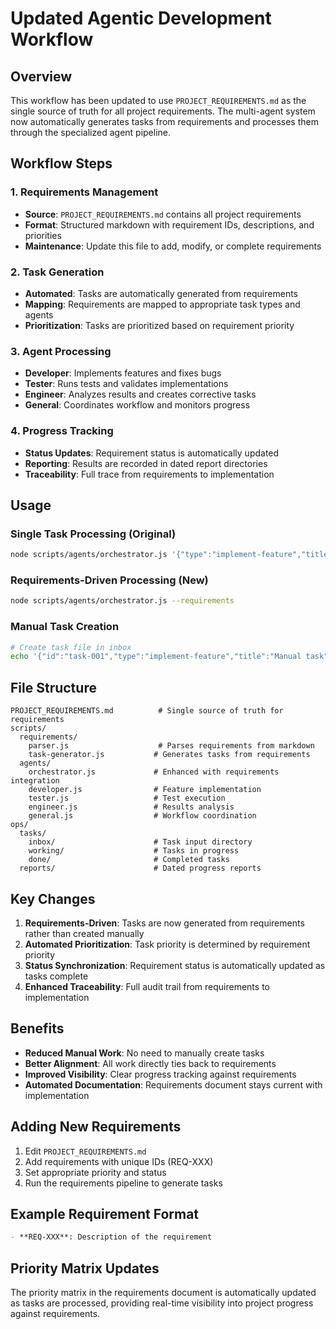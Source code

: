 # Updated Agentic Development Workflow

## Overview
This workflow has been updated to use `PROJECT_REQUIREMENTS.md` as the single source of truth for all project requirements. The multi-agent system now automatically generates tasks from requirements and processes them through the specialized agent pipeline.

## Workflow Steps

### 1. Requirements Management
- **Source**: `PROJECT_REQUIREMENTS.md` contains all project requirements
- **Format**: Structured markdown with requirement IDs, descriptions, and priorities
- **Maintenance**: Update this file to add, modify, or complete requirements

### 2. Task Generation
- **Automated**: Tasks are automatically generated from requirements
- **Mapping**: Requirements are mapped to appropriate task types and agents
- **Prioritization**: Tasks are prioritized based on requirement priority

### 3. Agent Processing
- **Developer**: Implements features and fixes bugs
- **Tester**: Runs tests and validates implementations
- **Engineer**: Analyzes results and creates corrective tasks
- **General**: Coordinates workflow and monitors progress

### 4. Progress Tracking
- **Status Updates**: Requirement status is automatically updated
- **Reporting**: Results are recorded in dated report directories
- **Traceability**: Full trace from requirements to implementation

## Usage

### Single Task Processing (Original)
```bash
node scripts/agents/orchestrator.js '{"type":"implement-feature","title":"Test task"}'
```

### Requirements-Driven Processing (New)
```bash
node scripts/agents/orchestrator.js --requirements
```

### Manual Task Creation
```bash
# Create task file in inbox
echo '{"id":"task-001","type":"implement-feature","title":"Manual task"}' > ops/tasks/inbox/manual-task.json
```

## File Structure
```
PROJECT_REQUIREMENTS.md          # Single source of truth for requirements
scripts/
  requirements/
    parser.js                    # Parses requirements from markdown
    task-generator.js           # Generates tasks from requirements
  agents/
    orchestrator.js             # Enhanced with requirements integration
    developer.js                # Feature implementation
    tester.js                   # Test execution
    engineer.js                 # Results analysis
    general.js                  # Workflow coordination
ops/
  tasks/
    inbox/                      # Task input directory
    working/                    # Tasks in progress
    done/                       # Completed tasks
  reports/                      # Dated progress reports
```

## Key Changes

1. **Requirements-Driven**: Tasks are now generated from requirements rather than created manually
2. **Automated Prioritization**: Task priority is determined by requirement priority
3. **Status Synchronization**: Requirement status is automatically updated as tasks complete
4. **Enhanced Traceability**: Full audit trail from requirements to implementation

## Benefits
- **Reduced Manual Work**: No need to manually create tasks
- **Better Alignment**: All work directly ties back to requirements
- **Improved Visibility**: Clear progress tracking against requirements
- **Automated Documentation**: Requirements document stays current with implementation

## Adding New Requirements

1. Edit `PROJECT_REQUIREMENTS.md`
2. Add requirements with unique IDs (REQ-XXX)
3. Set appropriate priority and status
4. Run the requirements pipeline to generate tasks

## Example Requirement Format
```markdown
- **REQ-XXX**: Description of the requirement
```

## Priority Matrix Updates
The priority matrix in the requirements document is automatically updated as tasks are processed, providing real-time visibility into project progress against requirements.